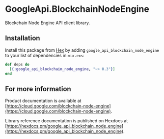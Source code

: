 # GoogleApi.BlockchainNodeEngine

Blockchain Node Engine API client library.



## Installation

Install this package from [Hex](https://hex.pm) by adding
`google_api_blockchain_node_engine` to your list of dependencies in `mix.exs`:

```elixir
def deps do
  [{:google_api_blockchain_node_engine, "~> 0.3"}]
end
```

## For more information

Product documentation is available at [https://cloud.google.com/blockchain-node-engine](https://cloud.google.com/blockchain-node-engine).

Library reference documentation is published on Hexdocs at
[https://hexdocs.pm/google_api_blockchain_node_engine](https://hexdocs.pm/google_api_blockchain_node_engine).
